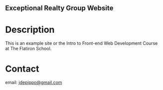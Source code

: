 Exceptional Realty Group Website
---

# Description

This is an example site or the Intro to Front-end Web Development Course at The Flatiron School.

# Contact

email: jdepippo@gmail.com